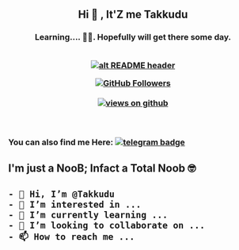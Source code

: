 <h2 align="center"> Hi 👋 , It'Z me  Takkudu<br/></h2> 
<h3 align="center">Learning.... 🧑‍💻. Hopefully will get there some day.<br> <br>

   <a href="https://telegra.ph/file/98111dddda5cdfc10bc4b.jpg" target="_blank" rel="download org image">![alt README header](https://telegra.ph/file/98111dddda5cdfc10bc4b.jpg?raw=true)</a>
   
   
   
 <a href="https://github.com/Takkudu" target="_blank">
    <img alt="GitHub Followers" src="https://img.shields.io/github/followers/Takkudu?label=Github%20followers&style=for-the-badge">
  </a> <br> <br>
  <a href="https://github.com/CLaY9950" target="_blank">
    <img src="https://komarev.com/ghpvc/?username=CLaY9950&label=Views&color=brightgreen&style=flat-square" alt="views on github" />
 
 </a> <br> 
 ### You can also find me Here: [![telegram badge](https://img.shields.io/badge/Takkudu-30302f?style=for-the-badge&logo=telegram)](https://t.me/anilsebastian)



<h2 align="centre">I'm just a NooB; Infact a Total Noob 🤓<h2>

```
- 👋 Hi, I’m @Takkudu
- 👀 I’m interested in ...
- 🌱 I’m currently learning ...
- 💞️ I’m looking to collaborate on ...
- 📫 How to reach me ...
